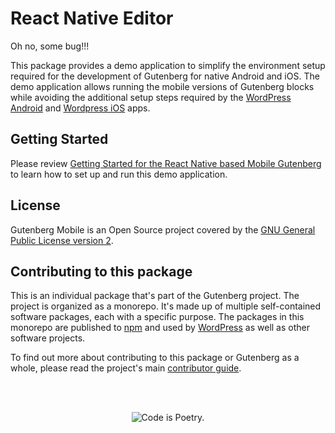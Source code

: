 # React Native Editor
Oh no, some bug!!!

This package provides a demo application to simplify the environment setup required for the development of Gutenberg for native Android and iOS. The demo application allows running the mobile versions of Gutenberg blocks while avoiding the additional setup steps required by the [WordPress Android](https://github.com/wordpress-mobile/WordPress-Android) and [Wordpress iOS](https://github.com/wordpress-mobile/WordPress-iOS) apps.

## Getting Started

Please review [Getting Started for the React Native based Mobile Gutenberg](https://github.com/WordPress/gutenberg/tree/HEAD/docs/contributors/code/react-native/getting-started-react-native.md) to learn how to set up and run this demo application.

## License

Gutenberg Mobile is an Open Source project covered by the [GNU General Public License version 2](LICENSE).

## Contributing to this package

This is an individual package that's part of the Gutenberg project. The project is organized as a monorepo. It's made up of multiple self-contained software packages, each with a specific purpose. The packages in this monorepo are published to [npm](https://www.npmjs.com/) and used by [WordPress](https://make.wordpress.org/core/) as well as other software projects.

To find out more about contributing to this package or Gutenberg as a whole, please read the project's main [contributor guide](https://github.com/WordPress/gutenberg/tree/HEAD/CONTRIBUTING.md).

<br /><br /><p align="center"><img src="https://s.w.org/style/images/codeispoetry.png?1" alt="Code is Poetry." /></p>
